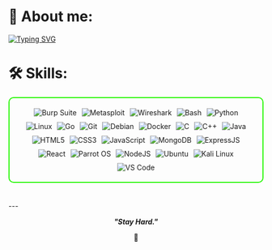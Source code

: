 # 👋 About me:
[![Typing SVG](https://readme-typing-svg.demolab.com?font=Fira+Code&duration=300&pause=500&color=39FF14&multiline=true&repeat=false&width=1100&height=530&lines=M4nu%40workspace+%3E+sqlmap+-u+%22https%3A%2F%2Fm4nu.gitbook.io%2Fm4nu.php%3Fid%3D1%22+--dump-all+--batch;+;%5B08%3A08%3A17%5D+%5BINFO%5D+starting+%40+08%3A08%3A17+%2F2025-05-02%2F;%5B08%3A08%3A17%5D+%5BINFO%5D+testing+connection+to+the+target+URL;%5B08%3A08%3A18%5D+%5BCRITICAL%5D+heuristics+detected+WAF%2FIPS;%5B08%3A08%3A18%5D+%5BINFO%5D+target+URL+content+is+stable;%5B08%3A08%3A18%5D+%5BINFO%5D+testing+if+URI+parameter+is+dynamic;%5B08%3A08%3A18%5D+%5BINFO%5D+parameter+appears+to+be+injectable;%5B%2B%5D+the+back-end+DBMS+is+Oracle;%E3%85%A4%E3%85%A4%E3%85%A4%5B1%5D+m4nusterm1nd;+%5B*%5D+fetching+tables+from+'m4nusterm1nd'...;%5B*%5D+extracting+table%3A+'about_me';+%5B%2B%5D+retrieved%3A+%7B;%E3%85%A4%E3%85%A4%E3%85%A4%22work%22%3A+%22%F0%9F%92%BB+Red+Team+Operator+at+BeeHackers%22%2C;%E3%85%A4%E3%85%A4%E3%85%A4%22learning%22%3A+%22%F0%9F%8C%B1+Continuous+training+in+cybersecurity+and+ethical+hacking%22%2C;%E3%85%A4%E3%85%A4%E3%85%A4%22dev%22%3A+%22%F0%9F%9B%A0+Developer+of+offensive+security+tools%22%2C;%E3%85%A4%E3%85%A4%E3%85%A4%22focus%22%3A+%22%F0%9F%92%AC+CVE+and+zero-day+hunter%22%2C;%E3%85%A4%E3%85%A4%E3%85%A4%22certs%22%3A+%22%F0%9F%93%9C+OSCP%2B%2C+OSWP%2C+eCPPTv3%2C+eJPTv2%2C+CWP%2C+KLCP%22;%7D;+;%5B*%5D+fetched+data+logged+to+text+files+under%3A+'%2Fhome%2Fmanuel%2F.sqlmap%2Foutput%2Fm4nu.gitbook.io)](https://git.io/typing-svg)
# 🛠️ Skills: 

<div style="border: 2px solid #22F700; border-radius: 10px; padding: 20px; margin-bottom: 20px;">
  <div align="left" style="display: flex; flex-wrap: wrap; justify-content: center; gap: 10px;">
      <img src="https://img.shields.io/badge/Burp_Suite-FF6633?style=for-the-badge&logo=burp-suite&color=000000" alt="Burp Suite" />
      <img src="https://img.shields.io/badge/Metasploit-008C8C?style=for-the-badge&logo=metasploit&color=000000" alt="Metasploit" />
      <img src="https://img.shields.io/badge/Wireshark-009639?style=for-the-badge&logo=wireshark&color=000000" alt="Wireshark" />
      <img src="https://img.shields.io/badge/Bash-4EAA25?style=for-the-badge&logo=gnu-bash&color=000000" alt="Bash" />
      <img src="https://img.shields.io/badge/Python-3776AB?style=for-the-badge&logo=python&color=000000" alt="Python" />
      <img src="https://img.shields.io/badge/Linux-FCC624?style=for-the-badge&logo=linux&color=000000" alt="Linux" />
      <img src="https://img.shields.io/badge/Go-00ADD8?style=for-the-badge&logo=go&color=000000" alt="Go" />
      <img src="https://img.shields.io/badge/Git-F05032?style=for-the-badge&logo=git&color=000000" alt="Git" />
      <img src="https://img.shields.io/badge/Debian-D70A53?style=for-the-badge&logo=debian&color=000000" alt="Debian" />
      <img src="https://img.shields.io/badge/Docker-2496ED?style=for-the-badge&logo=docker&color=000000" alt="Docker" />
      <img src="https://img.shields.io/badge/C-00599C?style=for-the-badge&logo=c&color=000000" alt="C" />
      <img src="https://img.shields.io/badge/C%2B%2B-F34B7F?style=for-the-badge&logo=c%2B%2B&color=000000" alt="C++" />
      <img src="https://img.shields.io/badge/Java-007396?style=for-the-badge&logo=java&color=000000" alt="Java" />
      <img src="https://img.shields.io/badge/HTML5-5D4B6C?style=for-the-badge&logo=html5&color=000000" alt="HTML5" />
      <img src="https://img.shields.io/badge/CSS3-2965F1?style=for-the-badge&logo=css3&color=000000" alt="CSS3" />
      <img src="https://img.shields.io/badge/JavaScript-F7DF1E?style=for-the-badge&logo=javascript&color=000000" alt="JavaScript" />
      <img src="https://img.shields.io/badge/MongoDB-47A248?style=for-the-badge&logo=mongodb&color=000000" alt="MongoDB" />
      <img src="https://img.shields.io/badge/ExpressJS-000000?style=for-the-badge&logo=express&color=000000" alt="ExpressJS" />
      <img src="https://img.shields.io/badge/React-61DAFB?style=for-the-badge&logo=react&color=000000" alt="React" />
      <img src="https://img.shields.io/badge/Parrot_OS-2E8E8F?style=for-the-badge&logo=parrot&color=000000" alt="Parrot OS" />
      <img src="https://img.shields.io/badge/Node.js-8CC84C?style=for-the-badge&logo=node.js&color=000000" alt="NodeJS" />
      <img src="https://img.shields.io/badge/Ubuntu-E95420?style=for-the-badge&logo=ubuntu&color=000000" alt="Ubuntu" />
      <img src="https://img.shields.io/badge/Kali_Linux-557C94?style=for-the-badge&logo=kali-linux&color=000000" alt="Kali Linux" />
      <img src="https://img.shields.io/badge/VS_Code-007ACC?style=for-the-badge&logo=visual-studio-code&color=000000" alt="VS Code" />
  </div>
</div>

<br>
---

<p align="center">
  <b><i>"Stay Hard."</i></b>
</p>
<p align="center">
<a>🌱</a>
</p>
